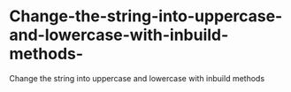 # Change-the-string-into-uppercase-and-lowercase-with-inbuild-methods-
Change the string into uppercase and lowercase with inbuild methods 
